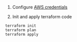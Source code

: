 1. Configure [AWS credentials](https://www.terraform.io/docs/providers/aws/index.html)

2. Init and apply terraform code
```
terraform init
terraform plan
terraform apply
```
